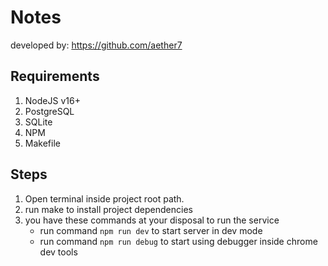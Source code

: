 # Notes
developed by: https://github.com/aether7
## Requirements

1. NodeJS v16+
2. PostgreSQL
3. SQLite
4. NPM
5. Makefile

## Steps
1. Open terminal inside project root path.
2. run make to install project dependencies
3. you have these commands at your disposal to run the service
    - run command `npm run dev` to start server in dev mode
    - run command `npm run debug` to start using debugger inside chrome dev tools
